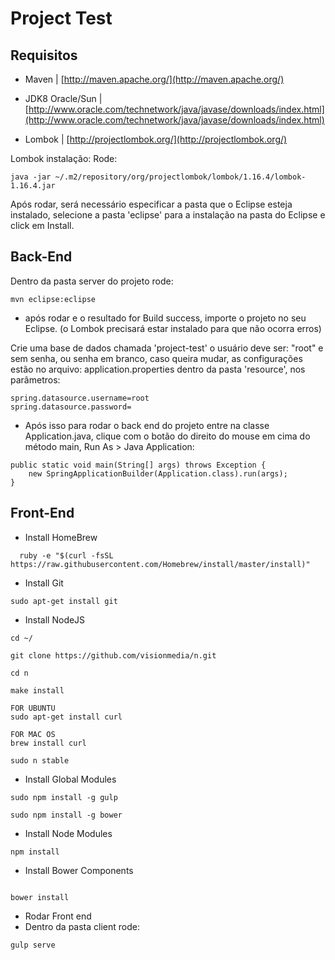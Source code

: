 Project Test
========

## Requisitos
- Maven | [http://maven.apache.org/](http://maven.apache.org/)

- JDK8 Oracle/Sun | [http://www.oracle.com/technetwork/java/javase/downloads/index.html](http://www.oracle.com/technetwork/java/javase/downloads/index.html)

- Lombok | [http://projectlombok.org/](http://projectlombok.org/)

Lombok instalação:
Rode:
```
java -jar ~/.m2/repository/org/projectlombok/lombok/1.16.4/lombok-1.16.4.jar
```
Após rodar, será necessário especificar a pasta que o Eclipse esteja instalado, selecione a pasta 'eclipse' para a instalação na pasta do Eclipse e click em Install.

## Back-End
Dentro da pasta server do projeto rode:

```
mvn eclipse:eclipse
```
- após rodar e o resultado for Build success, importe o projeto no seu Eclipse. (o Lombok precisará estar instalado para que não ocorra erros)

Crie uma base de dados chamada 'project-test' o usuário deve ser: "root" e sem senha, ou senha em branco, caso queira mudar, as configurações estão no arquivo: application.properties dentro da pasta 'resource', nos parâmetros: 

```
spring.datasource.username=root
spring.datasource.password=
```

- Após isso para rodar o back end do projeto entre na classe Application.java, clique com o botão do direito do mouse em cima do método main, Run As > Java Application:

```
public static void main(String[] args) throws Exception {
	new SpringApplicationBuilder(Application.class).run(args);
}
```


## Front-End

- Install HomeBrew

```
  ruby -e "$(curl -fsSL https://raw.githubusercontent.com/Homebrew/install/master/install)"
```


- Install Git
```
sudo apt-get install git

```

- Install NodeJS
```
cd ~/

git clone https://github.com/visionmedia/n.git

cd n

make install

FOR UBUNTU
sudo apt-get install curl

FOR MAC OS
brew install curl

sudo n stable

```

- Install Global Modules
```
sudo npm install -g gulp

sudo npm install -g bower

```

- Install Node Modules
```
npm install

```

- Install Bower Components
```

bower install

```

- Rodar Front end
- Dentro da pasta client rode:
```
gulp serve


